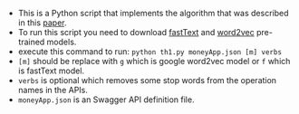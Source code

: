 -	This is a Python script that implements the algorithm that was described in this [paper]( https://pp.bme.hu/eecs/article/view/13925).
-	To run this script you need to download [fastText](https://fasttext.cc/docs/en/english-vectors.html) and [word2vec]( https://drive.google.com/file/d/0B7XkCwpI5KDYNlNUTTlSS21pQmM/edit?usp=sharing) pre-trained models.
-	execute this command to run: `python th1.py moneyApp.json [m] verbs`
-	`[m]` should be replace with `g` which is google word2vec model or `f` which is fastText model.
-	`verbs` is optional which removes some stop words from the operation names in the APIs.
-	`moneyApp.json` is an Swagger API definition file.
